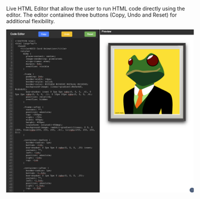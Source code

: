 Live HTML Editor that allow the user to run HTML code directly using the editor.  The editor contained three buttons (Copy, Undo and Reset) for additional flexibility.

![alt text](<Live HTML Editor.png>)


